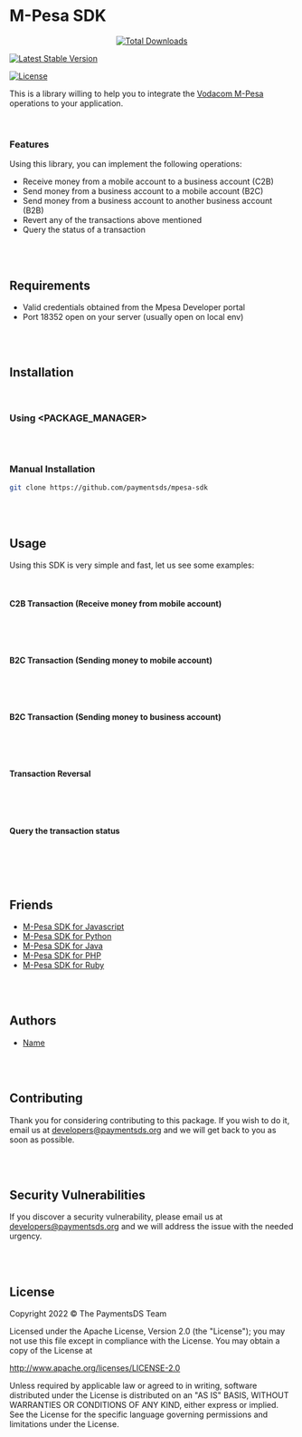 # <LANGUAGE> M-Pesa SDK


<p align="center">
<a href="https://packagist.org/packages/paymentsds/<REPO_NAME>"><img src="https://img.shields.io/github/downloads/paymentsds/<REPO_NAME>/total.svg" alt="Total Downloads"></a>

<a href="<PACKAGE_MANAGER_URL>"><img src="https://img.shields.io/github/v/release/paymentsds/<REPO_NAME>?display_name=tag" alt="Latest Stable Version"></a>

<a href="https://opensource.org/licenses/Apache-2.0"><img src="https://img.shields.io/badge/License-Apache_2.0-blue.svg" alt="License"></a>
</p>

This is a library willing to help you to integrate the [Vodacom M-Pesa](https://developer.mpesa.vm.co.mz) operations to your application.

<br>

### Features

Using this library, you can implement the following operations:

- Receive money from a mobile account to a business account (C2B)
- Send money from a business account to a mobile account (B2C)
- Send money from a business account to another business account (B2B)
- Revert any of the transactions above mentioned
- Query the status of a transaction

<br><br>

## Requirements

- Valid credentials obtained from the Mpesa Developer portal
- Port 18352 open on your server (usually open on local env)


<br><br>


## Installation

<br>

### Using <PACKAGE_MANAGER>

```bash

```

<br>

### Manual Installation
```bash
git clone https://github.com/paymentsds/mpesa-sdk
```

<br><br>


## Usage

Using this SDK is very simple and fast, let us see some examples:

<br>

#### C2B Transaction (Receive money from mobile account)

```code


```

<br>

#### B2C Transaction (Sending money to mobile account)

```code


```

<br>

#### B2C Transaction (Sending money to business account)

```code


```

<br>


#### Transaction Reversal

```code


```

<br>

#### Query the transaction status

```code


```

<br><br>

## Friends

- [M-Pesa SDK for Javascript](https://github.com/paymentsds/mpesa-js-sdk)
- [M-Pesa SDK for Python](https://github.com/paymentsds/mpesa-python-sdk)
- [M-Pesa SDK for Java](https://github.com/paymentsds/mpesa-java-sdk)
- [M-Pesa SDK for PHP](https://github.com/paymentsds/mpesa-php-sdk)
- [M-Pesa SDK for Ruby](https://github.com/paymentsds/mpesa-ruby-sdk)


<br><br>

## Authors <a name="authors"></a>

- [Name](https://github.com/username)


<br><br>

## Contributing

Thank you for considering contributing to this package. If you wish to do it, email us at [developers@paymentsds.org](mailto:developers@paymentsds.org) and we will get back to you as soon as possible.


<br><br>

## Security Vulnerabilities

If you discover a security vulnerability, please email us at [developers@paymentsds.org](mailto:developers@paymentsds.org) and we will address the issue with the needed urgency.

<br><br>

## License

Copyright 2022 &copy; The PaymentsDS Team

Licensed under the Apache License, Version 2.0 (the "License"); you may not use this file except in compliance with the License. You may obtain a copy of the License at

http://www.apache.org/licenses/LICENSE-2.0

Unless required by applicable law or agreed to in writing, software distributed under the License is distributed on an "AS IS" BASIS, WITHOUT WARRANTIES OR CONDITIONS OF ANY KIND, either express or implied. See the License for the specific language governing permissions and limitations under the License.





